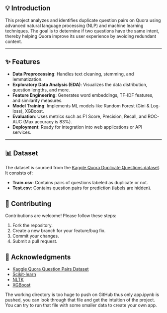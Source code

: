 ## 💡 Introduction

This project analyzes and identifies duplicate question pairs on Quora using advanced natural language processing (NLP) and machine learning techniques. The goal is to determine if two questions have the same intent, thereby helping Quora improve its user experience by avoiding redundant content.

---

## ✨ Features

- **Data Preprocessing**: Handles text cleaning, stemming, and lemmatization.
- **Exploratory Data Analysis (EDA)**: Visualizes the data distribution, question lengths, and more.
- **Feature Engineering**: Generates word embeddings, TF-IDF features, and similarity measures.
- **Model Training**: Implements ML models like Random Forest (Gini & Log-loss), XGBoost.
- **Evaluation**: Uses metrics such as F1 Score, Precision, Recall, and ROC-AUC (Max accuracy is 83%).
- **Deployment**: Ready for integration into web applications or API services.

---

## 📊 Dataset

The dataset is sourced from the [Kaggle Quora Duplicate Questions dataset](https://www.kaggle.com/c/quora-question-pairs). It consists of:

- **Train.csv**: Contains pairs of questions labeled as duplicate or not.
- **Test.csv**: Contains question pairs for prediction (labels are hidden).


## 🤝 Contributing

Contributions are welcome! Please follow these steps:

1. Fork the repository.
2. Create a new branch for your feature/bug fix.
3. Commit your changes.
4. Submit a pull request.

## 🌟 Acknowledgments

- [Kaggle Quora Question Pairs Dataset](https://www.kaggle.com/c/quora-question-pairs)
- [Scikit-learn](https://scikit-learn.org/)
- [NLTK](https://www.nltk.org/)
- [XGBoost](https://xgboost.readthedocs.io/)

The working directory is too huge to push on GitHub thus only app.ipynb is pushed, you can look through that file and get the intuition of the project. You can try to run that file with some smaller data to create your own app. 
